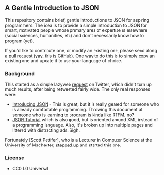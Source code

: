## A Gentle Introduction to JSON

This repository contains brief, gentle introductions to JSON for aspiring 
programmers. The idea is to provide a simple introduction to JSON for smart,
motivated people whose primary area of expertise is elsewhere (social sciences,
humanities, etc) and don't necessarily know how to program (yet).

If you'd like to contribute one, or modify an existing one, please send along
a pull request (yay, this is GitHub). One way to do this is to simply copy 
an existing one and update it to use your language of choice.

### Background

This started as a simple lazyweb 
[request](https://twitter.com/edsu/status/619520456383709184) on Twitter, which
didn't turn up much results, after being retweeted fairly wide. The only real
responses were:

* [Introducing JSON](http://www.json.org/) - This is great, but it is really 
geared for someone who is already comfortable programming. Throwing this
document at someone who is learning to program is kinda like RTFM, no?
* [JSON Tutorial](http://www.w3schools.com/json/) which is also good, but is 
oriented around XML instead of a programming language. Also, it's broken up 
into multiple pages and littered with distracting ads. Sigh.

Fortunately [Scott Pettifer], who is a Lecturer in Computer Science at the University of Machester, [stepped up](https://twitter.com/srp/status/619523126519574528) and started this one.

### License 

* CC0 1.0 Universal

